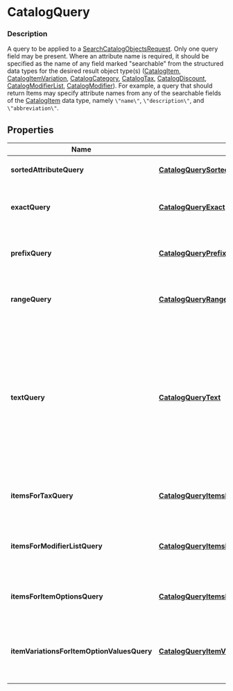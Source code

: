 
# CatalogQuery

### Description

A query to be applied to a [SearchCatalogObjectsRequest](#type-searchcatalogobjectsrequest). Only one query field may be present.  Where an attribute name is required, it should be specified as the name of any field marked \"searchable\" from the structured data types for the desired result object type(s) ([CatalogItem](#type-catalogitem), [CatalogItemVariation](#type-catalogitemvariation), [CatalogCategory](#type-catalogcategory), [CatalogTax](#type-catalogtax), [CatalogDiscount](#type-catalogdiscount), [CatalogModifierList](#type-catalogmodifierlist), [CatalogModifier](#type-catalogmodifier)).  For example, a query that should return Items may specify attribute names from any of the searchable fields of the [CatalogItem](#type-catalogitem) data type, namely `\"name\"`, `\"description\"`, and `\"abbreviation\"`.

## Properties
Name | Type | Description | Notes
------------ | ------------- | ------------- | -------------
**sortedAttributeQuery** | [**CatalogQuerySortedAttribute**](CatalogQuerySortedAttribute.md) | A query that returns all objects, sorted by the given attribute. |  [optional]
**exactQuery** | [**CatalogQueryExact**](CatalogQueryExact.md) | A query that returns only objects for which the given (string-valued) attribute has the given case-insensitive value. |  [optional]
**prefixQuery** | [**CatalogQueryPrefix**](CatalogQueryPrefix.md) | A query that returns only objects for which the given (string-valued) attribute has the given case-insensitive prefix. |  [optional]
**rangeQuery** | [**CatalogQueryRange**](CatalogQueryRange.md) | A query that returns only objects for which the given (integer-valued) attribute lies in the given range. |  [optional]
**textQuery** | [**CatalogQueryText**](CatalogQueryText.md) | A query that returns only objects whose searchable attributes contain all of the given keywords as prefixes. For example, if a &#x60;CatalogItem&#x60; contains attributes &#x60;{\&quot;name\&quot;: \&quot;t-shirt\&quot;}&#x60; and &#x60;{\&quot;description\&quot;: \&quot;Small, Purple\&quot;}&#x60;, it will be matched by the query &#x60;{\&quot;keywords\&quot;: [\&quot;shirt\&quot;, \&quot;sma\&quot;, \&quot;purp\&quot;]}&#x60;. |  [optional]
**itemsForTaxQuery** | [**CatalogQueryItemsForTax**](CatalogQueryItemsForTax.md) | A query that returns all &#x60;CatalogItem](#type-catalogitem)s that have any of the given [CatalogTax&#x60;es enabled. |  [optional]
**itemsForModifierListQuery** | [**CatalogQueryItemsForModifierList**](CatalogQueryItemsForModifierList.md) | A query that returns all &#x60;CatalogItem](#type-catalogitem)s that have any of the given [CatalogModifierList&#x60;s enabled. |  [optional]
**itemsForItemOptionsQuery** | [**CatalogQueryItemsForItemOptions**](CatalogQueryItemsForItemOptions.md) | A query that returns all &#x60;CatalogItem](#type-catalogitem)s that have all of the given [CatalogItemOption&#x60;s. |  [optional]
**itemVariationsForItemOptionValuesQuery** | [**CatalogQueryItemVariationsForItemOptionValues**](CatalogQueryItemVariationsForItemOptionValues.md) | A query that returns all &#x60;CatalogItemVariation](#type-catalogitemvariations)s that have all of the given [CatalogItemOption&#x60; values. |  [optional]



